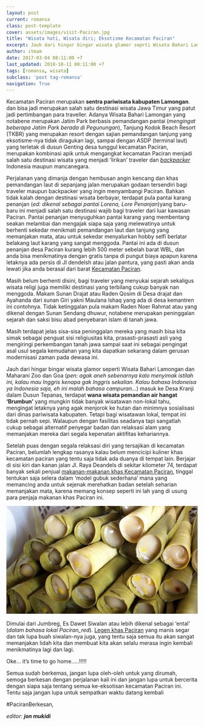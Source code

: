 ```yaml
---
layout: post
current: romansa
class: post-template
cover: assets/images/visit-Paciran.jpg
title: "Wisata hati, Wisata diri; Eksotisme Kecamatan Paciran"
excerpt: Jauh dari hingar bingar wisata glamor seprti Wisata Bahari Lamongan atau Maharani Zoo dan Goa, masih banyak tempat wisata yang bisa dikunjungi.
author: itmam
date: 2017-03-04 08:11:00 +7
last_updated: 2018-10-11 00:11:00 +7
tags: [romansa, wisata]
subclass: 'post tag-romansa'
navigation: True
---
```


Kecamatan Paciran merupakan **sentra pariwisata kabupaten Lamongan**. dan bisa jadi merupakan salah satu destinasi wisata Jawa Timur yang patut jadi pertimbangan para traveller. Adanya Wisata Bahari Lamongan yang notabene merupakan Jatim Park berbasis pemandangan pantai (_mengingat beberapa Jatim Park berada di Pegunungan_), Tanjung Kodok Beach Resort (TKBR) yang merupakan resort dengan sajian pemandangan tanjung yang eksotisme-nya tidak diragukan lagi, sampai dengan ASDP (terminal laut) yang terletak di dusun Genting desa tunggul kecamatan Paciran, merupakan kombinasi apik untuk mengangkat kecamatan Paciran menjadi salah satu destinasi wisata yang menjadi ‘lirikan’ traveler dan _[backpacker](http://backpacker.paciran.com/)_ Indonesia maupun mancanegara.

Perjalanan yang dimanja dengan hembusan angin kencang dan khas pemandangan laut di sepanjang jalan merupakan godaan tersendiri bagi traveler maupun backpacker yang ingin menyambangi Paciran. Bahkan tidak kalah dengan destinasi wisata berbayar, terdapat pula pantai karang penanjan (_ed: dikenal sebagai pantai Lorena, Lore Penanjan_)yang baru-baru ini menjadi salah satu destinasi wajib bagi traveler dari luar kawasan Paciran. Pantai penanjan menyuguhkan pantai karang yang membentang seakan melambai dan mengajak siapa saja yang melewatinya untuk berhenti sekedar menikmati pemandangan laut dan tanjung yang memanjakan mata, atau untuk sekedar menyalurkan hobby selfi berlatar belakang laut karang yang sangat menggoda. Pantai ini ada di dusun penanjan desa Paciran kurang lebih 500 meter sebelah barat WBL, dan anda bisa menikmatinya dengan gratis tanpa di pungut biaya apapun karena letaknya ada persis di Jl dendelsh atau jalan pantura, yang pasti akan anda lewati jika anda berasal dari barat [Kecamatan Paciran](https://www.paciran.com/tag/ekonomi).

Masih belum berhenti disini, bagi traveler yang menyukai sejarah sekaligus wisata religi juga memiliki destinasi yang terbilang cukup banyak nan menggoda. Makam Sunan Drajat atau Raden Qosim di Desa drajat dan Ayahanda dari sunan Giri yakni Maulana Ishaq yang ada di desa kemantren ini contohnya. Tidak ketinggalan pula makam Raden Noer Rahmat atau yang dikenal dengan Sunan Sendang dhuwur, notabene merupakan peninggalan sejarah dan saksi bisu abad penyebaran islam di tanah jawa.

Masih terdapat jelas sisa-sisa peninggalan mereka yang masih bisa kita simak sebagai penguat sisi religiusitas kita, prasasti-prasasti asli yang mengiringi perkembangan tanah jawa sampai saat ini sebagai pengingat asal usul segala kemudahan yang kita dapatkan sekarang dalam gerusan modernisasi zaman pada dewasa ini.

Jauh dari hingar bingar wisata glamor seperti Wisata Bahari Lamongan dan Maharani Zoo dan Goa (_pen: agak aneh sebenarnya kalo menyimak istilah ini, kalau mau Inggris kenapa _gak_ Inggris sekalian. Kalau bahasa Indoneisa ya Indonesia saja, eh ini malah bahasa campuran…_) masuk ke Desa Kranji dalam Dusun Tepanas, terdapat **wana wisata pemandian air hangat ‘Brumbun’** yang mungkin tidak banyak wisatawan non-lokal tahu, mengingat letaknya yang agak menjorok ke hutan dan minimnya sosialisasi dari dinas pariwisata kabupaten. Tetapi bagi wisatawan lokal, tempat ini tidak pernah sepi. Walaupun dengan fasilitas seadanya tapi sangatlah cukup sebagai alternatif penyegar badan dan relaksasi alam yang memanjakan mereka dari segala kepenatan aktifitas kehariannya.

Setelah puas dengan segala relaksasi diri yang tersajikan di kecamatan Paciran, belumlah lengkap rasanya kalau belum mencicipi kuliner khas kecamatan paciran yang tentu saja tidak ada duanya di tempat lain. Berjajar di sisi kiri dan kanan jalan Jl. Raya Deandels di sekitar kilometer 74, terdapat banyak sekali penjual [makanan-makanan khas Kecamatan Paciran](/tag/kuliner/), tinggal tentukan saja selera dalam ‘model gubuk sederhana’ mana yang memancing anda untuk sejenak merehatkan badan setelah seharian memanjakan mata, karena memang konsep seperti ini lah yang di usung para penjaja makanan khas Paciran ini.

![Jumbreg Paciran](assets/images/jumbreg-celorot.jpg)

Dimulai dari Jumbreg, Es Dawet Siwalan atau lebih dikenal sebagai ‘ental’ (_dalam bahasa lokal Paciran_red_). [Legen khas Paciran](https://www.paciran.com/2017/03/legen-paciran-yang-kian-diburu-wisatawan) yang manis segar dan tak lupa buah siwalan-nya juga, yang tentu saja semua itu akan sangat memanjakan lidah kita dan membuat kita akan selalu merasa ingin kembali menikmatinya lagi dan lagi.

Oke… it’s time to go home…..!!!!!

Semua sudah berkemas, jangan lupa oleh-oleh untuk yang dirumah, semoga berkesan dengan perjalanan kali ini dan jangan lupa untuk bercerita dengan siapa saja tentang semua ke-eksotisan kecamatan Paciran ini. Tentu saja jangan lupa untuk sempatkan waktu datang kembali

#PaciranBerkesan,

_editor: **jon mukidi**_
